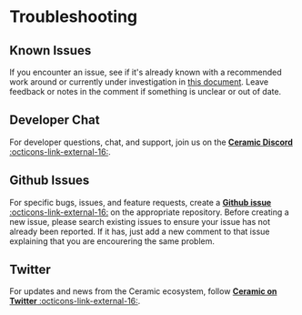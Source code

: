 # Troubleshooting

## Known Issues

If you encounter an issue, see if it's already known with a recommended work around or currently under investigation in [this document](https://www.notion.so/threebox/Known-Issues-16ae23c495f74b44af050555bc02d270). Leave feedback or notes in the comment if something is unclear or out of date. 

## Developer Chat

For developer questions, chat, and support, join us on the [**Ceramic Discord** :octicons-link-external-16:](https://chat.ceramic.network).

## Github Issues

For specific bugs, issues, and feature requests, create a [**Github issue** :octicons-link-external-16:](https://github.com/ceramicnetwork) on the appropriate repository. Before creating a new issue, please search existing issues to ensure your issue has not already been reported. If it has, just add a new comment to that issue explaining that you are encourering the same problem.

## Twitter

For updates and news from the Ceramic ecosystem, follow [**Ceramic on Twitter** :octicons-link-external-16:](https://twitter.com/ceramicnetwork).
